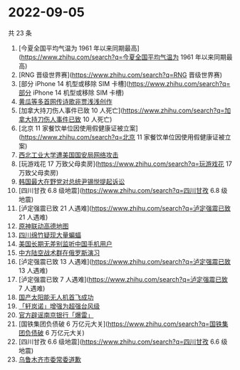 # 2022-09-05

共 23 条

<!-- BEGIN -->
<!-- 最后更新时间 Mon Sep 05 2022 22:11:43 GMT+0800 (China Standard Time) -->

1. [今夏全国平均气温为 1961 年以来同期最高](https://www.zhihu.com/search?q=今夏全国平均气温为 1961
   年以来同期最高)
1. [RNG 晋级世界赛](https://www.zhihu.com/search?q=RNG 晋级世界赛)
1. [部分 iPhone 14 机型或移除 SIM 卡槽](https://www.zhihu.com/search?q=部分 iPhone 14 机型或移除
   SIM 卡槽)
1. [黄瓜等多首网传诗歌非贾浅浅创作](https://www.zhihu.com/search?q=黄瓜等多首网传诗歌非贾浅浅创作)
1. [加拿大持刀伤人事件已致 10 人死亡](https://www.zhihu.com/search?q=加拿大持刀伤人事件已致 10 人死亡)
1. [北京 11 家餐饮单位因使用假健康证被立案](https://www.zhihu.com/search?q=北京 11 家餐饮单位因使用假健康证被立案)
1. [西北工业大学遭美国国安局网络攻击](https://www.zhihu.com/search?q=西北工业大学遭美国国安局网络攻击)
1. [玩游戏花 17 万致父母卖房](https://www.zhihu.com/search?q=玩游戏花 17 万致父母卖房)
1. [韩国最大在野党对总统尹锡悦提起诉讼](https://www.zhihu.com/search?q=韩国最大在野党对总统尹锡悦提起诉讼)
1. [四川甘孜 6.8 级地震](https://www.zhihu.com/search?q=四川甘孜 6.8 级地震)
1. [泸定强震已致 21 人遇难](https://www.zhihu.com/search?q=泸定强震已致 21 人遇难)
1. [原神联动高德地图](https://www.zhihu.com/search?q=原神联动高德地图)
1. [四川绵竹疑现大量蝙蝠](https://www.zhihu.com/search?q=四川绵竹疑现大量蝙蝠)
1. [美国长期无差别监听中国手机用户](https://www.zhihu.com/search?q=美国长期无差别监听中国手机用户)
1. [中方陆空战术群在俄罗斯演习](https://www.zhihu.com/search?q=中方陆空战术群在俄罗斯演习)
1. [泸定强震已致 13 人遇难](https://www.zhihu.com/search?q=泸定强震已致 13 人遇难)
1. [泸定强震已致 7 人遇难](https://www.zhihu.com/search?q=泸定强震已致 7 人遇难)
1. [国产太阳能无人机首飞成功](https://www.zhihu.com/search?q=国产太阳能无人机首飞成功)
1. [「轩岚诺」增强为超强台风级](https://www.zhihu.com/search?q=「轩岚诺」增强为超强台风级)
1. [官方辟谣南京银行「爆雷」](https://www.zhihu.com/search?q=官方辟谣南京银行「爆雷」)
1. [国铁集团负债破 6 万亿元大关](https://www.zhihu.com/search?q=国铁集团负债破 6 万亿元大关)
1. [四川甘孜 6.6 级地震](https://www.zhihu.com/search?q=四川甘孜 6.6 级地震)
1. [乌鲁木齐市委常委道歉](https://www.zhihu.com/search?q=乌鲁木齐市委常委道歉)

<!-- END -->
